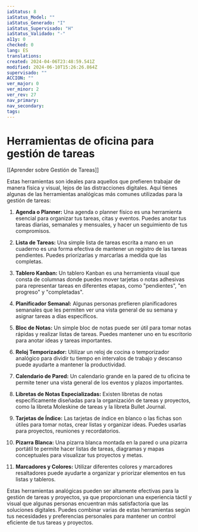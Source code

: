 ```yaml
---
iaStatus: 8
iaStatus_Model: ""
iaStatus_Generado: "I"
iaStatus_Supervisado: "H"
iaStatus_Validado: "-"
a11y: 0
checked: 0
lang: ES
translations: 
created: 2024-04-06T23:48:59.541Z
modified: 2024-06-10T15:26:26.864Z
supervisado: ""
ACCION: ""
ver_major: 0
ver_minor: 2
ver_rev: 27
nav_primary: 
nav_secondary: 
tags:
---
```

# Herramientas de oficina para gestión de tareas

[[Aprender sobre Gestión de Tareas]]

Estas herramientas son ideales para aquellos que prefieren trabajar de manera física y visual, lejos de las distracciones digitales. Aquí tienes algunas de las herramientas analógicas más comunes utilizadas para la gestión de tareas:

1. **Agenda o Planner:** Una agenda o planner físico es una herramienta esencial para organizar tus tareas, citas y eventos. Puedes anotar tus tareas diarias, semanales y mensuales, y hacer un seguimiento de tus compromisos.
    
2. **Lista de Tareas:** Una simple lista de tareas escrita a mano en un cuaderno es una forma efectiva de mantener un registro de las tareas pendientes. Puedes priorizarlas y marcarlas a medida que las completas.
    
3. **Tablero Kanban:** Un tablero Kanban es una herramienta visual que consta de columnas donde puedes mover tarjetas o notas adhesivas para representar tareas en diferentes etapas, como "pendientes", "en progreso" y "completadas".
    
4. **Planificador Semanal:** Algunas personas prefieren planificadores semanales que les permiten ver una vista general de su semana y asignar tareas a días específicos.
    
5. **Bloc de Notas:** Un simple bloc de notas puede ser útil para tomar notas rápidas y realizar listas de tareas. Puedes mantener uno en tu escritorio para anotar ideas y tareas importantes.
    
6. **Reloj Temporizador:** Utilizar un reloj de cocina o temporizador analógico para dividir tu tiempo en intervalos de trabajo y descanso puede ayudarte a mantener la productividad.
    
7. **Calendario de Pared:** Un calendario grande en la pared de tu oficina te permite tener una vista general de los eventos y plazos importantes.
    
8. **Libretas de Notas Especializadas:** Existen libretas de notas específicamente diseñadas para la organización de tareas y proyectos, como la libreta Moleskine de tareas y la libreta Bullet Journal.
    
9. **Tarjetas de Índice:** Las tarjetas de índice en blanco o las fichas son útiles para tomar notas, crear listas y organizar ideas. Puedes usarlas para proyectos, reuniones y recordatorios.
    
10. **Pizarra Blanca:** Una pizarra blanca montada en la pared o una pizarra portátil te permite hacer listas de tareas, diagramas y mapas conceptuales para visualizar tus proyectos y metas.
    
11. **Marcadores y Colores:** Utilizar diferentes colores y marcadores resaltadores puede ayudarte a organizar y priorizar elementos en tus listas y tableros.
    

Estas herramientas analógicas pueden ser altamente efectivas para la gestión de tareas y proyectos, ya que proporcionan una experiencia táctil y visual que algunas personas encuentran más satisfactoria que las soluciones digitales. Puedes combinar varias de estas herramientas según tus necesidades y preferencias personales para mantener un control eficiente de tus tareas y proyectos.
